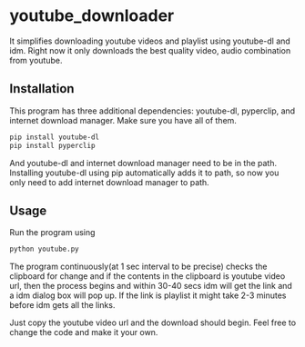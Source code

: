 # youtube_downloader
It simplifies downloading youtube videos and playlist using youtube-dl and idm. Right now it only downloads the best quality video, audio combination from youtube.


## Installation
This program has three additional dependencies: youtube-dl, pyperclip, and internet download manager. Make sure you have all of them.

```bash
pip install youtube-dl
pip install pyperclip
```
And youtube-dl and internet download manager need to be in the path. Installing youtube-dl using pip automatically adds it to path, so now you only need to add internet download manager to path.

## Usage
Run the program using

```bash
python youtube.py
```
The program continuously(at 1 sec interval to be precise) checks the clipboard for change and if the contents in the clipboard is youtube video url, then the process begins and within 30-40 secs idm will get the link and a idm dialog box will pop up. If the link is playlist it might take 2-3 minutes before idm gets all the links. 

Just copy the youtube video url and the download should begin. Feel free to change the code and make it your own.
